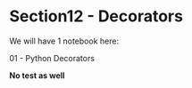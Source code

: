 # Section12 - Decorators

We will have 1 notebook here:

01 - Python Decorators  

**No test as well**
